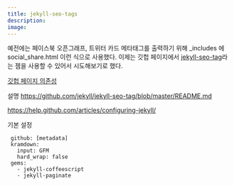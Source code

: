 ```yaml
---
title: jekyll-seo-tags
description:
image:
---
```


예전에는 페이스북 오픈그래프, 트위터 카드 메타태그를 출력하기 위해 _includes 에 social_share.html 이런 식으로 사용했다. 이제는 깃헙 페이지에서 [jekyll-seo-tag](https://github.com/jekyll/jekyll-seo-tag)라는 젬을 사용할 수 있어서 시도해보기로 했다.

[깃헙 페이지 의존성](https://pages.github.com/versions/)


설명
https://github.com/jekyll/jekyll-seo-tag/blob/master/README.md



https://help.github.com/articles/configuring-jekyll/

기본 설정
```
 github: [metadata]
 kramdown:
   input: GFM
   hard_wrap: false
 gems:
   - jekyll-coffeescript
   - jekyll-paginate
```

